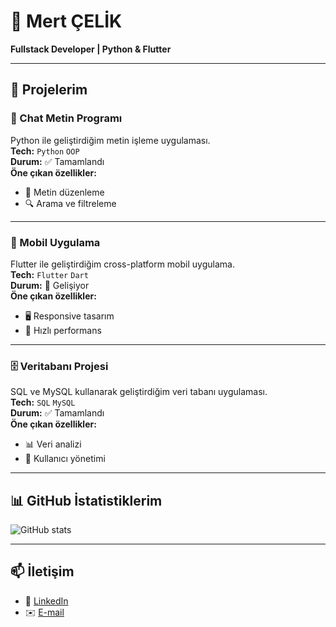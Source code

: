 # 👋 Mert ÇELİK

**Fullstack Developer | Python & Flutter**

---

## 🚀 Projelerim

### 💬 Chat Metin Programı
Python ile geliştirdiğim metin işleme uygulaması.  
**Tech:** `Python` `OOP`  
**Durum:** ✅ Tamamlandı  
**Öne çıkan özellikler:**  
- 📝 Metin düzenleme  
- 🔍 Arama ve filtreleme  

---

### 📱 Mobil Uygulama
Flutter ile geliştirdiğim cross-platform mobil uygulama.  
**Tech:** `Flutter` `Dart`  
**Durum:** 🔧 Gelişiyor  
**Öne çıkan özellikler:**  
- 🖥️ Responsive tasarım  
- 🚀 Hızlı performans  

---

### 🗄️ Veritabanı Projesi
SQL ve MySQL kullanarak geliştirdiğim veri tabanı uygulaması.  
**Tech:** `SQL` `MySQL`  
**Durum:** ✅ Tamamlandı  
**Öne çıkan özellikler:**  
- 📊 Veri analizi  
- 🔐 Kullanıcı yönetimi  

---

## 📊 GitHub İstatistiklerim
![GitHub stats](https://github-readme-stats.vercel.app/api?username=MertCelikk&show_icons=true&theme=radical)

---

## 📫 İletişim
- 🔗 [LinkedIn](https://www.linkedin.com/in/mertcelik)  
- ✉️ [E-mail](mailto:ornek@mail.com)  

